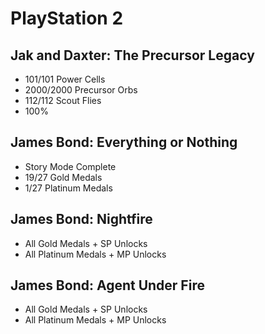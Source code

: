 # PlayStation 2

## Jak and Daxter: The Precursor Legacy

* 101/101 Power Cells
* 2000/2000 Precursor Orbs
* 112/112 Scout Flies
* 100%

## James Bond: Everything or Nothing

* Story Mode Complete
* 19/27 Gold Medals
* 1/27 Platinum Medals

## James Bond: Nightfire

* All Gold Medals + SP Unlocks
* All Platinum Medals + MP Unlocks

## James Bond: Agent Under Fire

* All Gold Medals + SP Unlocks
* All Platinum Medals + MP Unlocks